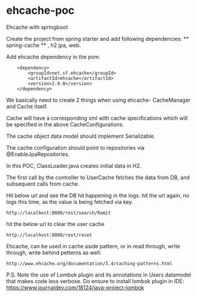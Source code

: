 # ehcache-poc
Ehcache with springboot


Create the project from spring starter and add following dependencies: ** spring-cache ** , h2 jpa, web.

Add ehcache dependency in the pom.
```
	<dependency>
		<groupId>net.sf.ehcache</groupId>
		<artifactId>ehcache</artifactId>
		<version>2.9.0</version>
	</dependency>
```	
We basically need to create 2 things when using ehcache- CacheManager and Cache itself.

Cache will have a corresponding xml with cache specifications which will be specified in the above CacheConfigurations.

The cache object data model should implement Serializable.

The cache configuration should point to repositories via @EnableJpaRepositories.

In this POC, ClassLoader.java creates initial data in H2.

The first call by the controller to UserCache fetches the data from DB, and subsequent calls from cache.

Hit below url and see the DB hit happening in the logs. hit the url again, no logs this time, as the value is being fetched via key.

```
http://localhost:8080/rest/search/Ramit
```

hit the below url to clear the user cache
```
http://localhost:8080/rest/reset
```

Ehcache, can be used in cache aside pattern, or in read through, write through, write behind petterns as well:
```
http://www.ehcache.org/documentation/3.4/caching-patterns.html
```


P.S. Note the use of Lombok plugin and its annotations in Users datamodel that makes code less verbose. Do ensure to install
lombok plugin in IDE: https://www.journaldev.com/18124/java-project-lombok



